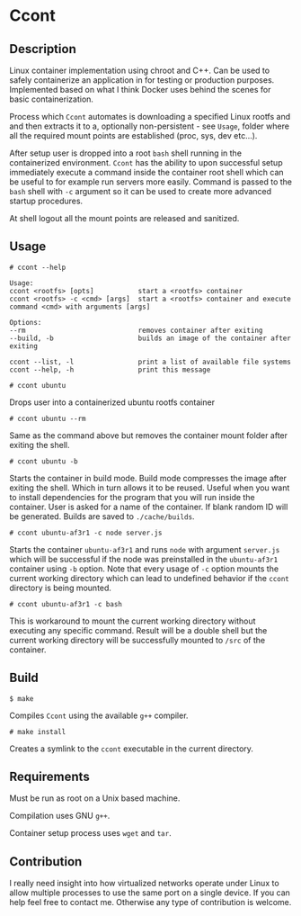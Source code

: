 # Ccont

## Description

Linux container implementation using chroot and C++. Can be used to safely containerize an application in for testing or production purposes. Implemented based on what I think Docker uses behind the scenes for basic containerization.

 Process which ```Ccont``` automates is downloading a specified Linux rootfs and and then extracts it to a, optionally non-persistent - see ```Usage```, folder where all the required mount points are established (proc, sys, dev etc...).

After setup user is dropped into a root `bash` shell running in the containerized environment. ```Ccont``` has the ability to upon successful setup immediately execute a command inside the container root shell which can be useful to for example run servers more easily. Command is passed to the `bash` shell with `-c` argument so it can be used to create more advanced startup procedures.

At shell logout all the mount points are released and sanitized.

## Usage

``# ccont --help``

    Usage:
    ccont <rootfs> [opts]           start a <rootfs> container
    ccont <rootfs> -c <cmd> [args]  start a <rootfs> container and execute command <cmd> with arguments [args]

    Options:
    --rm                            removes container after exiting
    --build, -b                     builds an image of the container after exiting

    ccont --list, -l                print a list of available file systems
    ccont --help, -h                print this message

`# ccont ubuntu`

Drops user into a containerized ubuntu rootfs container

`# ccont ubuntu --rm`

Same as the command above but removes the container mount folder after exiting the shell.

`# ccont ubuntu -b`

Starts the container in build mode. Build mode compresses the image after exiting the shell. Which in turn allows it to be reused. Useful when you want to install dependencies for the program that you will run inside the container. User is asked for a name of the container. If blank random ID will be generated. Builds are saved to `./cache/builds`.

`# ccont ubuntu-af3r1 -c node server.js`

Starts the container `ubuntu-af3r1` and runs `node` with argument `server.js` which will be successful if the node was preinstalled in the `ubuntu-af3r1` container using `-b` option. Note that every usage of `-c` option mounts the current working directory which can lead to undefined behavior if the `ccont` directory is being mounted.

`# ccont ubuntu-af3r1 -c bash`

This is workaround to mount the current working directory without executing any specific command. Result will be a double shell but the current working directory will be successfully mounted to `/src` of the container.

## Build

```$ make```

Compiles `Ccont` using the available `g++` compiler.

```# make install```

Creates a symlink to the `ccont` executable in the current directory.

## Requirements

Must be run as root on a Unix based machine.

Compilation uses GNU `g++`.

Container setup process uses `wget` and `tar`.

## Contribution

I really need insight into how virtualized networks operate under Linux to allow multiple processes to use the same port on a single device. If you can help feel free to contact me. Otherwise any type of contribution is welcome.
